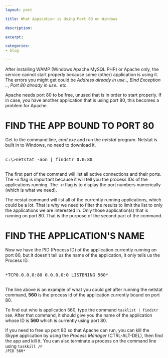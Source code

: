 ```yaml
---
layout: post

title: What Appication is Using Port 80 on Windows

description: 

excerpt: 

categories:
- blog

---
```



After installing WAMP (Windows Apache MySQL PHP) or Apache only, the service cannot start properly because some (other) application is using it. The errors you might get could be *Address already in use..*, *Bind Exception ..*, *Port 80 already in use..* etc. 

Apache needs port 80 to be free, unused that is in order to start properly. If in case, you have another application that is using port 80, this becomes a problem for Apache. 

# FIND THE APP BOUND TO PORT 80

Get to the command line, *cmd.exe* and run the *netstat* program. Netstat is built in to Windows, no need to download it.

<pre class="codeblock">

c:\>netstat -aon | findstr 0.0:80

</pre>

The first part of the command will list all active connections and their ports. The *-o* flag is important because it will tell you the process IDs of the applications running. The *-n* flag is to display the port numbers numerically (which is what we need).

The nestat command will list all of the currently running applications, which could be a lot. That is why we need to filter the results to limit the list to only the applications we are interested in. Only those application(s) that is running on port 80. That is the purpose of the second part of the command. 

# FIND THE APPLICATION'S NAME

Now we have the PID (Process ID) of the application currently running on port 80, but it doesn't tell us the name of the application, it only tells us the Process ID. 

<pre class="codeblock">

*TCP0.0.0.0:80 0.0.0.0:0 LISTENING 560*

</pre>

The line above is an example of what you could get after running the netstat command, **560** is the process id of the application currently bound on port 80.  

To find out who is application 560, type the command <code class="codeblock">tasklist | findstr 560</code>. After that command, it should give you the name of the application whose ID is **560** which is currently using port 80.  

If you need to free up port 80 so that Apache can run, you can kill the Skype application by using the *Process Manager* (CTRL-ALT-DEL), then find the app and kill it. You can also terminate a process on the command line using <code class="codeblock">taskkill /F /PID 560*</code>




